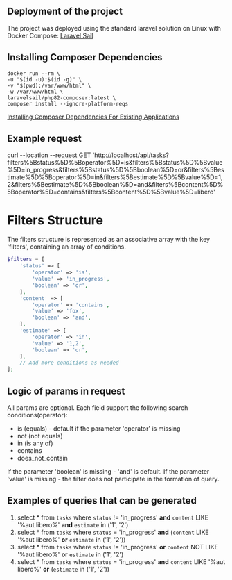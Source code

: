 ## Deployment of the project
The project was deployed using the standard laravel solution on Linux with Docker Compose: [Laravel Sail](https://laravel.com/docs/10.x/installation#getting-started-on-linux)
## Installing Composer Dependencies
```
docker run --rm \
-u "$(id -u):$(id -g)" \
-v "$(pwd):/var/www/html" \
-w /var/www/html \
laravelsail/php82-composer:latest \
composer install --ignore-platform-reqs
```
[Installing Composer Dependencies For Existing Applications](https://laravel.com/docs/10.x/sail#installing-composer-dependencies-for-existing-projects)
## Example request

curl --location --request GET 'http://localhost/api/tasks?filters%5Bstatus%5D%5Boperator%5D=is&filters%5Bstatus%5D%5Bvalue%5D=in_progress&filters%5Bstatus%5D%5Bboolean%5D=or&filters%5Bestimate%5D%5Boperator%5D=in&filters%5Bestimate%5D%5Bvalue%5D=1,2&filters%5Bestimate%5D%5Bboolean%5D=and&filters%5Bcontent%5D%5Boperator%5D=contains&filters%5Bcontent%5D%5Bvalue%5D=libero'

# Filters Structure

The filters structure is represented as an associative array with the key 'filters', containing an array of conditions.

```php
$filters = [    
    'status' => [
        'operator' => 'is',
        'value' => 'in_progress',
        'boolean' => 'or',
    ],
    'content' => [
        'operator' => 'contains',
        'value' => 'fox',
        'boolean' => 'and',
    ],
    'estimate' => [
        'operator' => 'in',
        'value' => '1,2',
        'boolean' => 'or',
    ],
    // Add more conditions as needed    
];
```


## Logic of params in request
All params are optional. 
Each field support the following search conditions(operator):
* is (equals) - default if the parameter 'operator' is missing
* not (not equals)
* in (is any of)
* contains
* does_not_contain

If the parameter 'boolean' is missing - 'and' is default.
If the parameter 'value' is missing - the filter does not participate in the formation of query.

## Examples of queries that can be generated
1. select * from `tasks` where `status` != 'in_progress' **and** `content` LIKE '%aut libero%' **and** `estimate` in ('1', '2')
2. select * from `tasks` where `status` = 'in_progress' **and** (`content` LIKE '%aut libero%' **or** `estimate` in ('1', '2'))
3. select * from `tasks` where `status` != 'in_progress' **or** `content` NOT LIKE '%aut libero%' **or** `estimate` in ('1', '2')
4. select * from `tasks` where `status` = 'in_progress' **and** `content` LIKE '%aut libero%' **or** (`estimate` in ('1', '2'))
